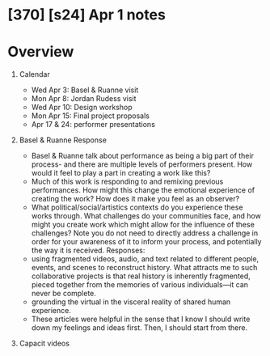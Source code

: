 # [370] [s24] Apr 1 notes

# Overview

1. Calendar
	* Wed Apr 3: Basel & Ruanne visit
	* Mon Apr 8: Jordan Rudess visit
	* Wed Apr 10: Design workshop
	* Mon Apr 15: Final project proposals
	* Apr 17 & 24: performer presentations
2. Basel & Ruanne Response
	* Basel & Ruanne talk about performance as being a big part of their process- and there are multiple levels of performers present. How would it feel to play a part in creating a work like this?
	* Much of this work is responding to and remixing previous performances. How might this change the emotional experience of creating the work? How does it make you feel as an observer?
	* What political/social/artistics contexts do you experience these works through. What challenges do your communities face, and how might you create work which might allow for the influence of these challenges? Note you do not need to directly address a challenge in order for your awareness of it to inform your process, and potentially the way it is received. 
	Responses:
	* using fragmented videos, audio, and text related to different people, events, and scenes to reconstruct history. What attracts me to such collaborative projects is that real history is inherently fragmented, pieced together from the memories of various individuals—it can never be complete.
	* grounding the virtual in the visceral reality of shared human experience.
	* These articles were helpful in the sense that I know I should write down my feelings and ideas first. Then, I should start from there.

3. Capacit videos



